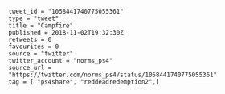 ```
tweet_id = "1058441740775055361"
type = "tweet"
title = "Campfire"
published = 2018-11-02T19:32:30Z
retweets = 0
favourites = 0
source = "twitter"
twitter_account = "norms_ps4"
source_url = "https://twitter.com/norms_ps4/status/1058441740775055361"
tag = [ "ps4share", "reddeadredemption2",]
```

<p class='image'><img src='https://mnf.m17s.net/2018/11/02/DrBXJrJX0AEu2BR.jpg' alt=''></p>

